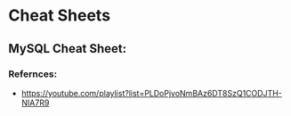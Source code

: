 # Cheat Sheets

## MySQL Cheat Sheet:
### Refernces:
* https://youtube.com/playlist?list=PLDoPjvoNmBAz6DT8SzQ1CODJTH-NIA7R9 
